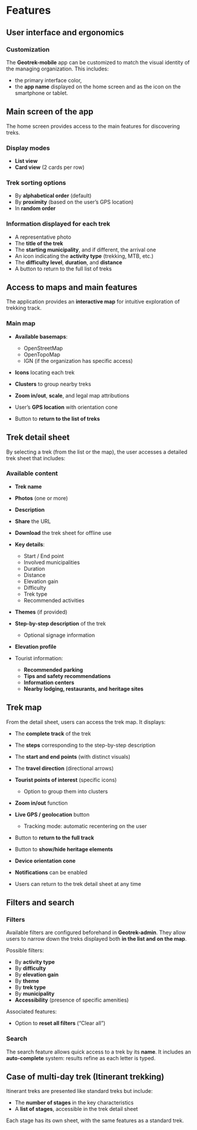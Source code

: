 # Features

## User interface and ergonomics

### Customization

The **Geotrek-mobile** app can be customized to match the visual identity of the managing organization. This includes:

* the primary interface color,
* the **app name** displayed on the home screen and as the icon on the smartphone or tablet.

## Main screen of the app

The home screen provides access to the main features for discovering treks.

### Display modes

* **List view**
* **Card view** (2 cards per row)

### Trek sorting options

* By **alphabetical order** (default)
* By **proximity** (based on the user’s GPS location)
* In **random order**

### Information displayed for each trek

* A representative photo
* The **title of the trek**
* The **starting municipality**, and if different, the arrival one
* An icon indicating the **activity type** (trekking, MTB, etc.)
* The **difficulty level**, **duration**, and **distance**
* A button to return to the full list of treks

## Access to maps and main features

The application provides an **interactive map** for intuitive exploration of trekking track.

### Main map

* **Available basemaps**:

  * OpenStreetMap
  * OpenTopoMap
  * IGN (if the organization has specific access)

* **Icons** locating each trek

* **Clusters** to group nearby treks

* **Zoom in/out**, **scale**, and legal map attributions

* User’s **GPS location** with orientation cone

* Button to **return to the list of treks**

## Trek detail sheet

By selecting a trek (from the list or the map), the user accesses a detailed trek sheet that includes:

### Available content

* **Trek name**

* **Photos** (one or more)

* **Description**

* **Share** the URL

* **Download** the trek sheet for offline use

* **Key details**:

  * Start / End point
  * Involved municipalities
  * Duration
  * Distance
  * Elevation gain
  * Difficulty
  * Trek type
  * Recommended activities

* **Themes** (if provided)

* **Step-by-step description** of the trek

  * Optional signage information

* **Elevation profile**

* Tourist information:

  * **Recommended parking**
  * **Tips and safety recommendations**
  * **Information centers**
  * **Nearby lodging, restaurants, and heritage sites**

## Trek map

From the detail sheet, users can access the trek map. It displays:

* The **complete track** of the trek

* The **steps** corresponding to the step-by-step description

* The **start and end points** (with distinct visuals)

* The **travel direction** (directional arrows)

* **Tourist points of interest** (specific icons)

  * Option to group them into clusters

* **Zoom in/out** function

* **Live GPS / geolocation** button

  * Tracking mode: automatic recentering on the user

* Button to **return to the full track**

* Button to **show/hide heritage elements**

* **Device orientation cone**

* **Notifications** can be enabled

* Users can return to the trek detail sheet at any time

## Filters and search

### Filters

Available filters are configured beforehand in **Geotrek-admin**. They allow users to narrow down the treks displayed both **in the list and on the map**.

Possible filters:

* By **activity type**
* By **difficulty**
* By **elevation gain**
* By **theme**
* By **trek type**
* By **municipality**
* **Accessibility** (presence of specific amenities)

Associated features:

* Option to **reset all filters** (“Clear all”)

### Search

The search feature allows quick access to a trek by its **name**.
It includes an **auto-complete** system: results refine as each letter is typed.

## Case of multi-day trek (Itinerant trekking)

Itinerant treks are presented like standard treks but include:

* The **number of stages** in the key characteristics
* A **list of stages**, accessible in the trek detail sheet

Each stage has its own sheet, with the same features as a standard trek.

